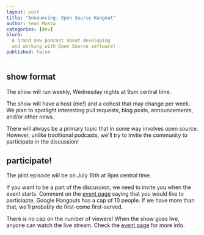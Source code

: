 ```yaml
---
layout: post
title: "Announcing: Open Source Hangout"
author: Sean Massa
categories: [dev]
blurb:
  A brand new podcast about developing
  and working with Open Source software!
published: false
---
```


## show format

The show will run weekly,
Wednesday nights at 9pm central time.

The show will have a host (me!)
and a cohost that may change per week.
We plan to spotlight
interesting pull requests,
blog posts,
announcements,
and/or other news.

There will always be a primary topic
that in some way involves open source.
However, unlike traditional podcasts,
we'll try to invite the community to
participate in the discussion!

## participate!

The pilot episode will be on
July 16th at 9pm central time.

If you want to be a part of the discussion,
we need to invite you when the event starts.
Comment on the [event page](https://plus.google.com/u/0/b/109839388509585785858/events/c3fdsk0a4232krfplb0hai6qlqo)
saying that you would like to particiapte.
Google Hangouts has a cap of 10 people.
If we have more than that,
we'll probably do first-come first-served.

There is no cap on the number of viewers!
When the show goes live,
anyone can watch the live stream.
Check the [event page](https://plus.google.com/u/0/b/109839388509585785858/events/c3fdsk0a4232krfplb0hai6qlqo)
for more info.
